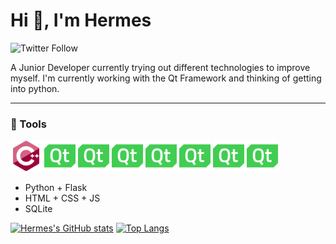 # Hi 👋, I'm Hermes
![Twitter Follow](https://img.shields.io/twitter/follow/TheTruePadawan?color=blue&style=for-the-badge)

A Junior Developer currently trying out different technologies to improve myself.
I'm currently working with the Qt Framework and thinking of getting into python.
<hr>

### 🧰 Tools

<img src="https://github.com/devicons/devicon/blob/master/icons/cplusplus/cplusplus-original.svg" alt="C++ Logo" width="50" height="50" /> <img 
src="https://github.com/devicons/devicon/blob/master/icons/qt/qt-original.svg" alt="Qt Logo" width="50" height="50" />
<img src="https://github.com/devicons/devicon/blob/master/icons/qt/qt-original.svg" alt="C++ Logo" width="50" height="50">
<img src="https://github.com/devicons/devicon/blob/master/icons/qt/qt-original.svg" alt="C++ Logo" width="50" height="50">
<img src="https://github.com/devicons/devicon/blob/master/icons/qt/qt-original.svg" alt="C++ Logo" width="50" height="50">
<img src="https://github.com/devicons/devicon/blob/master/icons/qt/qt-original.svg" alt="C++ Logo" width="50" height="50">
<img src="https://github.com/devicons/devicon/blob/master/icons/qt/qt-original.svg" alt="C++ Logo" width="50" height="50">
<img src="https://github.com/devicons/devicon/blob/master/icons/qt/qt-original.svg" alt="C++ Logo" width="50" height="50">
* Python + Flask
* HTML + CSS + JS
* SQLite

[![Hermes's GitHub stats](https://github-readme-stats.vercel.app/api?username=TruePadawan&theme=tokyonight&show_icons=true)](https://github.com/anuraghazra/github-readme-stats)
[![Top Langs](https://github-readme-stats.vercel.app/api/top-langs/?username=TruePadawan&layout=compact)](https://github.com/anuraghazra/github-readme-stats)
